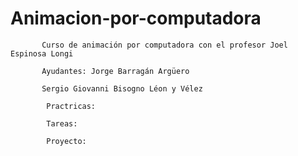 # Animacion-por-computadora
           Curso de animación por computadora con el profesor Joel Espinosa Longi

           Ayudantes: Jorge Barragán Argüero
            
           Sergio Giovanni Bisogno Léon y Vélez	
            
            Practricas: 

            Tareas:

            Proyecto:
            
